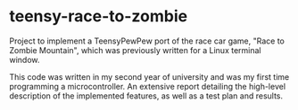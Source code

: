 # teensy-race-to-zombie
Project to implement a TeensyPewPew port of the race car game, "Race to Zombie Mountain", which was previously written for a Linux terminal window.

This code was written in my second year of university and was my first time programming a microcontroller. An extensive report detailing the high-level description of the implemented features, as well as a test plan and results.
